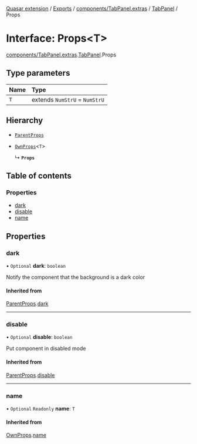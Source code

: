 [Quasar extension](../index.md) / [Exports](../modules.md) / [components/TabPanel.extras](../modules/components_TabPanel_extras.md) / [TabPanel](../modules/components_TabPanel_extras.TabPanel.md) / Props

# Interface: Props<T\>

[components/TabPanel.extras](../modules/components_TabPanel_extras.md).[TabPanel](../modules/components_TabPanel_extras.TabPanel.md).Props

## Type parameters

| Name | Type |
| :------ | :------ |
| `T` | extends `NumStrU` = `NumStrU` |

## Hierarchy

- [`ParentProps`](components_TabPanel_extras.TabPanel.ParentProps.md)

- [`OwnProps`](components_TabPanel_extras.TabPanel.OwnProps.md)<`T`\>

  ↳ **`Props`**

## Table of contents

### Properties

- [dark](components_TabPanel_extras.TabPanel.Props.md#dark)
- [disable](components_TabPanel_extras.TabPanel.Props.md#disable)
- [name](components_TabPanel_extras.TabPanel.Props.md#name)

## Properties

### dark

• `Optional` **dark**: `boolean`

Notify the component that the background is a dark color

#### Inherited from

[ParentProps](components_TabPanel_extras.TabPanel.ParentProps.md).[dark](components_TabPanel_extras.TabPanel.ParentProps.md#dark)

___

### disable

• `Optional` **disable**: `boolean`

Put component in disabled mode

#### Inherited from

[ParentProps](components_TabPanel_extras.TabPanel.ParentProps.md).[disable](components_TabPanel_extras.TabPanel.ParentProps.md#disable)

___

### name

• `Optional` `Readonly` **name**: `T`

#### Inherited from

[OwnProps](components_TabPanel_extras.TabPanel.OwnProps.md).[name](components_TabPanel_extras.TabPanel.OwnProps.md#name)

